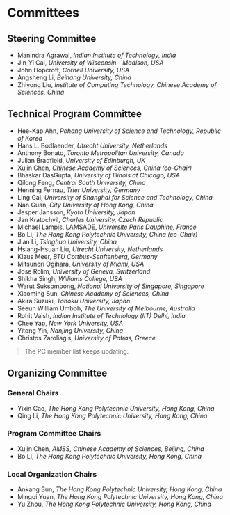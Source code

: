 # **Committees**

## **Steering Committee**
- Manindra Agrawal, *Indian Institute of Technology, India*
- Jin-Yi Cai, *University of Wisconsin - Madison, USA*
- John Hopcroft, *Cornell University, USA*
- Angsheng Li, *Beihang University, China*
- Zhiyong Liu, *Institute of Computing Technology, Chinese Academy of Sciences, China*

## **Technical Program Committee**
- Hee-Kap Ahn, *Pohang University of Science and Technology, Republic of Korea*
- Hans L. Bodlaender, *Utrecht University, Netherlands*
- Anthony Bonato, *Toronto Metropolitan University, Canada*
- Julian Bradfield, *University of Edinburgh, UK*
- Xujin Chen, *Chinese Academy of Sciences, China (co-Chair)*
- Bhaskar DasGupta, *University of Illinois at Chicago, USA*
- Qilong Feng, *Central South University, China*
- Henning Fernau, *Trier University, Germany*
- Ling Gai, *University of Shanghai for Science and Technology, China*
- Nan Guan, *City University of Hong Kong, China*
- Jesper Jansson, *Kyoto University, Japan*
- Jan Kratochvil, *Charles University, Czech Republic*
- Michael Lampis, LAMSADE, *Universite Paris Dauphine, France*
- Bo Li, *The Hong Kong Polytechnic University, China (co-Chair)*
- Jian Li, *Tsinghua University, China*
- Hsiang-Hsuan Liu, *Utrecht University, Netherlands*
- Klaus Meer, *BTU Cottbus-Senftenberg, Germany*
- Mitsunori Ogihara, *University of Miami, USA*
- Jose Rolim, *University of Geneva, Switzerland*
- Shikha Singh, *Williams College, USA*
- Warut Suksompong, *National University of Singapore, Singapore*
- Xiaoming Sun, *Chinese Academy of Sciences, China*
- Akira Suzuki, *Tohoku University, Japan*
- Seeun William Umboh, *The University of Melbourne, Australia*
- Rohit Vaish, *Indian Institute of Technology (IIT) Delhi, India*
- Chee Yap, *New York University, USA*
- Yitong Yin, *Nanjing University, China*
- Christos Zaroliagis, *University of Patras, Greece*

> The PC member list keeps updating.

## **Organizing Committee**
### General Chairs
- Yixin Cao, *The Hong Kong Polytechnic University, Hong Kong, China*
- Qing Li, *The Hong Kong Polytechnic University, Hong Kong, China*

### Program Committee Chairs
- Xujin Chen, *AMSS, Chinese Academy of Sciences, Beijing, China*
- Bo Li, *The Hong Kong Polytechnic University, Hong Kong, China*

### Local Organization Chairs
- Ankang Sun, *The Hong Kong Polytechnic University, Hong Kong, China*
- Mingqi Yuan, *The Hong Kong Polytechnic University, Hong Kong, China*
- Yu Zhou, *The Hong Kong Polytechnic University, Hong Kong, China*